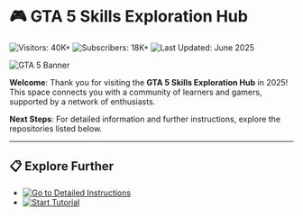 # 🎮 GTA 5 Skills Exploration Hub  

![Visitors: 40K+](https://img.shields.io/badge/Visitors-40K+-ff9f43)  ![Subscribers: 18K+](https://img.shields.io/badge/Subscribers-18K+-6ab04c)  ![Last Updated: June 2025](https://img.shields.io/badge/Last_Updated-June_2025-3498db)

![GTA 5 Banner](https://i.ytimg.com/vi/gkTZvXy4XAc/maxresdefault.jpg)

**Welcome**: Thank you for visiting the **GTA 5 Skills Exploration Hub** in 2025! This space connects you with a community of learners and gamers, supported by a network of enthusiasts.

**Next Steps**: For detailed information and further instructions, explore the repositories listed below.

---

## 📋 Explore Further  

- [![Go to Detailed Instructions](https://img.shields.io/badge/Go_to_Detailed_Instructions-NOW-blueviolet)](https://github.com/GTA5-Free-Mod-Menu/.github)  
- [![Start Tutorial](https://img.shields.io/badge/Start_Tutorial-NOW-blueviolet)](https://github.com/GTA5-Free-Mod-Menu/.github)  
